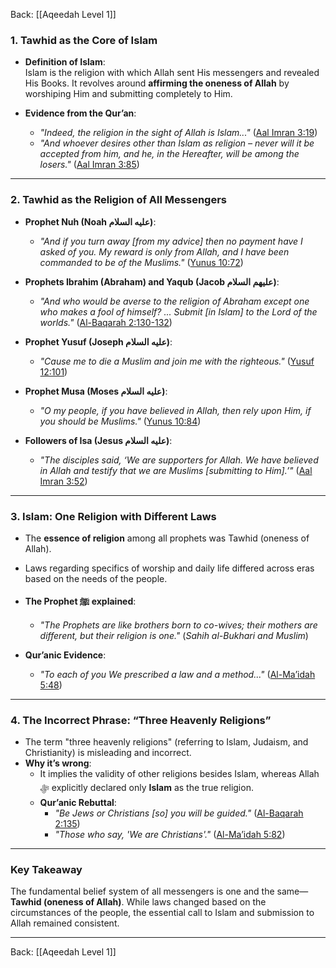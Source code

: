 Back: [[Aqeedah Level 1]]

### **1. Tawhid as the Core of Islam**
- **Definition of Islam**:  
  Islam is the religion with which Allah sent His messengers and revealed His Books. It revolves around **affirming the oneness of Allah** by worshiping Him and submitting completely to Him.  

- **Evidence from the Qur’an**:  
  - *"Indeed, the religion in the sight of Allah is Islam..."* ([Aal Imran 3:19](https://quran.com/3/19))  
  - *"And whoever desires other than Islam as religion – never will it be accepted from him, and he, in the Hereafter, will be among the losers."* ([Aal Imran 3:85](https://quran.com/3/85))  

---

### **2. Tawhid as the Religion of All Messengers**
- **Prophet Nuh (Noah عليه السلام)**:  
  - *"And if you turn away [from my advice] then no payment have I asked of you. My reward is only from Allah, and I have been commanded to be of the Muslims."* ([Yunus 10:72](https://quran.com/10/72))  

- **Prophets Ibrahim (Abraham) and Yaqub (Jacob عليهم السلام)**:  
  - *"And who would be averse to the religion of Abraham except one who makes a fool of himself? ... Submit [in Islam] to the Lord of the worlds."* ([Al-Baqarah 2:130-132](https://quran.com/2/130))  

- **Prophet Yusuf (Joseph عليه السلام)**:  
  - *"Cause me to die a Muslim and join me with the righteous."* ([Yusuf 12:101](https://quran.com/12/101))  

- **Prophet Musa (Moses عليه السلام)**:  
  - *"O my people, if you have believed in Allah, then rely upon Him, if you should be Muslims."* ([Yunus 10:84](https://quran.com/10/84))  

- **Followers of Isa (Jesus عليه السلام)**:  
  - *"The disciples said, ‘We are supporters for Allah. We have believed in Allah and testify that we are Muslims [submitting to Him].’"* ([Aal Imran 3:52](https://quran.com/3/52))  

---

### **3. Islam: One Religion with Different Laws**
- The **essence of religion** among all prophets was Tawhid (oneness of Allah).  
- Laws regarding specifics of worship and daily life differed across eras based on the needs of the people.  

- **The Prophet ﷺ explained**:  
  - *"The Prophets are like brothers born to co-wives; their mothers are different, but their religion is one."* (*Sahih al-Bukhari and Muslim*)  

- **Qur’anic Evidence**:  
  - *"To each of you We prescribed a law and a method..."* ([Al-Ma’idah 5:48](https://quran.com/5/48))  

---

### **4. The Incorrect Phrase: “Three Heavenly Religions”**
- The term "three heavenly religions" (referring to Islam, Judaism, and Christianity) is misleading and incorrect.  
- **Why it’s wrong**:  
  - It implies the validity of other religions besides Islam, whereas Allah ﷻ explicitly declared only **Islam** as the true religion.  
  - **Qur’anic Rebuttal**:  
    - *"Be Jews or Christians [so] you will be guided."* ([Al-Baqarah 2:135](https://quran.com/2/135))  
    - *"Those who say, 'We are Christians'."* ([Al-Ma’idah 5:82](https://quran.com/5/82))  

---

### **Key Takeaway**
The fundamental belief system of all messengers is one and the same—**Tawhid (oneness of Allah)**. While laws changed based on the circumstances of the people, the essential call to Islam and submission to Allah remained consistent.

---
Back: [[Aqeedah Level 1]]